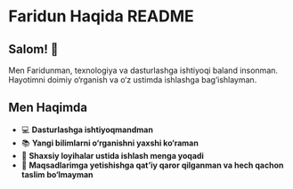 # Faridun Haqida README

## Salom! 👋
Men Faridunman, texnologiya va dasturlashga ishtiyoqi baland insonman. Hayotimni doimiy o‘rganish va o‘z ustimda ishlashga bag‘ishlayman.

## Men Haqimda
- 💻 **Dasturlashga ishtiyoqmandman**
- 📚 **Yangi bilimlarni o‘rganishni yaxshi ko‘raman**
- 🚀 **Shaxsiy loyihalar ustida ishlash menga yoqadi**
- 🎯 **Maqsadlarimga yetishishga qat’iy qaror qilganman va hech qachon taslim bo‘lmayman**



